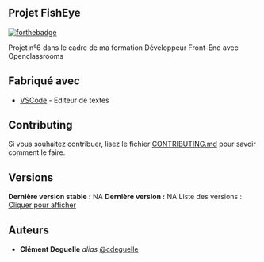 ## Projet FishEye

[![forthebadge](http://forthebadge.com/images/badges/built-with-love.svg)](http://forthebadge.com) 

Projet n°6 dans le cadre de ma formation Développeur Front-End avec Openclassrooms

## Fabriqué avec

* [VSCode](https://code.visualstudio.com/) - Editeur de textes

## Contributing

Si vous souhaitez contribuer, lisez le fichier [CONTRIBUTING.md](https://example.org) pour savoir comment le faire.

## Versions

**Dernière version stable :** NA
**Dernière version :** NA
Liste des versions : [Cliquer pour afficher](https://github.com/your/project-name/tags)

## Auteurs

* **Clément Deguelle** _alias_ [@cdeguelle](https://github.com/cdeguelle)
